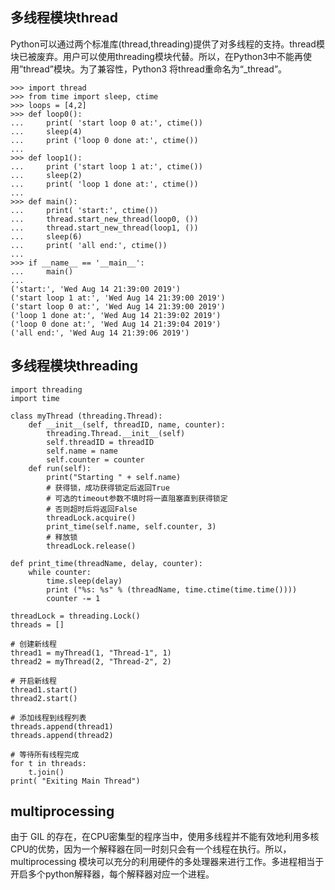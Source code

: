 ## 多线程模块thread
Python可以通过两个标准库(thread,threading)提供了对多线程的支持。thread模块已被废弃。用户可以使用threading模块代替。所以，在Python3中不能再使用”thread”模块。为了兼容性，Python3 将thread重命名为“_thread”。

```
>>> import thread
>>> from time import sleep, ctime
>>> loops = [4,2]
>>> def loop0():
...     print( 'start loop 0 at:', ctime())
...     sleep(4)
...     print ('loop 0 done at:', ctime())
... 
>>> def loop1():
...     print ('start loop 1 at:', ctime())
...     sleep(2)
...     print( 'loop 1 done at:', ctime())
... 
>>> def main():
...     print( 'start:', ctime())
...     thread.start_new_thread(loop0, ())
...     thread.start_new_thread(loop1, ())
...     sleep(6)
...     print( 'all end:', ctime())
... 
>>> if __name__ == '__main__':
...     main()
... 
('start:', 'Wed Aug 14 21:39:00 2019')
('start loop 1 at:', 'Wed Aug 14 21:39:00 2019')
('start loop 0 at:', 'Wed Aug 14 21:39:00 2019')
('loop 1 done at:', 'Wed Aug 14 21:39:02 2019')
('loop 0 done at:', 'Wed Aug 14 21:39:04 2019')
('all end:', 'Wed Aug 14 21:39:06 2019')
```

## 多线程模块threading

```
import threading
import time
 
class myThread (threading.Thread):
    def __init__(self, threadID, name, counter):
        threading.Thread.__init__(self)
        self.threadID = threadID
        self.name = name
        self.counter = counter
    def run(self):
        print("Starting " + self.name)
        # 获得锁，成功获得锁定后返回True
        # 可选的timeout参数不填时将一直阻塞直到获得锁定
        # 否则超时后将返回False
        threadLock.acquire()
        print_time(self.name, self.counter, 3)
        # 释放锁
        threadLock.release()
 
def print_time(threadName, delay, counter):
    while counter:
        time.sleep(delay)
        print ("%s: %s" % (threadName, time.ctime(time.time())))
        counter -= 1
 
threadLock = threading.Lock()
threads = []
 
# 创建新线程
thread1 = myThread(1, "Thread-1", 1)
thread2 = myThread(2, "Thread-2", 2)
 
# 开启新线程
thread1.start()
thread2.start()
 
# 添加线程到线程列表
threads.append(thread1)
threads.append(thread2)
 
# 等待所有线程完成
for t in threads:
    t.join()
print( "Exiting Main Thread")
```

## multiprocessing
由于 GIL 的存在，在CPU密集型的程序当中，使用多线程并不能有效地利用多核CPU的优势，因为一个解释器在同一时刻只会有一个线程在执行。所以，multiprocessing 模块可以充分的利用硬件的多处理器来进行工作。多进程相当于开启多个python解释器，每个解释器对应一个进程。